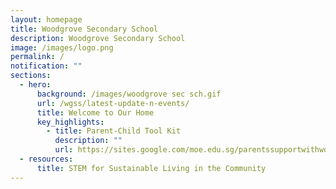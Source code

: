 ```yaml
---
layout: homepage
title: Woodgrove Secondary School
description: Woodgrove Secondary School
image: /images/logo.png
permalink: /
notification: ""
sections:
  - hero:
      background: /images/woodgrove sec sch.gif
      url: /wgss/latest-update-n-events/
      title: Welcome to Our Home
      key_highlights:
        - title: Parent-Child Tool Kit
          description: ""
          url: https://sites.google.com/moe.edu.sg/parentssupportwithwoodgrovesec/home
  - resources:
      title: STEM for Sustainable Living in the Community
---
```


